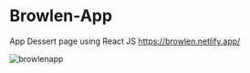 # Browlen-App
App Dessert page using React JS
https://browlen.netlify.app/


![browlenapp](https://user-images.githubusercontent.com/102773606/203451714-2f30175c-cf1e-49b3-b6a4-b44618a57667.png)
